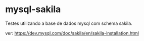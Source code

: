 # mysql-sakila
Testes utilizando a base de dados mysql com schema sakila.

ver: https://dev.mysql.com/doc/sakila/en/sakila-installation.html
